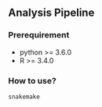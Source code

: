 
## Analysis Pipeline

### Prerequirement

- python >= 3.6.0
- R >= 3.4.0

### How to use?

```bash
snakemake
```
